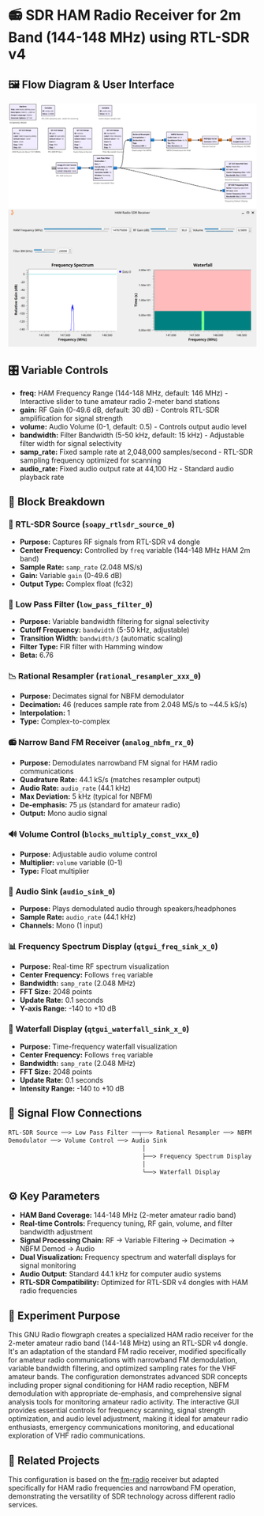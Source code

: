 # 📻 SDR HAM Radio Receiver for 2m Band (144-148 MHz) using RTL-SDR v4

## 🖼️ Flow Diagram & User Interface
![GNU Radio Flow](ham-radio-flow.png)
![Radio User Interface](ham-radio-ux.png)

## 🎛️ Variable Controls
- **freq:** HAM Frequency Range (144-148 MHz, default: 146 MHz) - Interactive slider to tune amateur radio 2-meter band stations
- **gain:** RF Gain (0-49.6 dB, default: 30 dB) - Controls RTL-SDR amplification for signal strength
- **volume:** Audio Volume (0-1, default: 0.5) - Controls output audio level
- **bandwidth:** Filter Bandwidth (5-50 kHz, default: 15 kHz) - Adjustable filter width for signal selectivity
- **samp_rate:** Fixed sample rate at 2,048,000 samples/second - RTL-SDR sampling frequency optimized for scanning
- **audio_rate:** Fixed audio output rate at 44,100 Hz - Standard audio playback rate

## 🧩 Block Breakdown

### 📡 **RTL-SDR Source** (`soapy_rtlsdr_source_0`)
- **Purpose:** Captures RF signals from RTL-SDR v4 dongle
- **Center Frequency:** Controlled by `freq` variable (144-148 MHz HAM 2m band)
- **Sample Rate:** `samp_rate` (2.048 MS/s)
- **Gain:** Variable `gain` (0-49.6 dB)
- **Output Type:** Complex float (fc32)

### 🔽 **Low Pass Filter** (`low_pass_filter_0`)
- **Purpose:** Variable bandwidth filtering for signal selectivity
- **Cutoff Frequency:** `bandwidth` (5-50 kHz, adjustable)
- **Transition Width:** `bandwidth/3` (automatic scaling)
- **Filter Type:** FIR filter with Hamming window
- **Beta:** 6.76

### 📉 **Rational Resampler** (`rational_resampler_xxx_0`)
- **Purpose:** Decimates signal for NBFM demodulator
- **Decimation:** 46 (reduces sample rate from 2.048 MS/s to ~44.5 kS/s)
- **Interpolation:** 1
- **Type:** Complex-to-complex

### 📻 **Narrow Band FM Receiver** (`analog_nbfm_rx_0`)
- **Purpose:** Demodulates narrowband FM signal for HAM radio communications
- **Quadrature Rate:** 44.1 kS/s (matches resampler output)
- **Audio Rate:** `audio_rate` (44.1 kHz)
- **Max Deviation:** 5 kHz (typical for NBFM)
- **De-emphasis:** 75 μs (standard for amateur radio)
- **Output:** Mono audio signal

### 🔊 **Volume Control** (`blocks_multiply_const_vxx_0`)
- **Purpose:** Adjustable audio volume control
- **Multiplier:** `volume` variable (0-1)
- **Type:** Float multiplier

### 🎵 **Audio Sink** (`audio_sink_0`)
- **Purpose:** Plays demodulated audio through speakers/headphones
- **Sample Rate:** `audio_rate` (44.1 kHz)
- **Channels:** Mono (1 input)

### 📊 **Frequency Spectrum Display** (`qtgui_freq_sink_x_0`)
- **Purpose:** Real-time RF spectrum visualization
- **Center Frequency:** Follows `freq` variable
- **Bandwidth:** `samp_rate` (2.048 MHz)
- **FFT Size:** 2048 points
- **Update Rate:** 0.1 seconds
- **Y-axis Range:** -140 to +10 dB

### 🌊 **Waterfall Display** (`qtgui_waterfall_sink_x_0`)
- **Purpose:** Time-frequency waterfall visualization
- **Center Frequency:** Follows `freq` variable
- **Bandwidth:** `samp_rate` (2.048 MHz)
- **FFT Size:** 2048 points
- **Update Rate:** 0.1 seconds
- **Intensity Range:** -140 to +10 dB

## 🔗 Signal Flow Connections
```
RTL-SDR Source ──> Low Pass Filter ──┬──> Rational Resampler ──> NBFM Demodulator ──> Volume Control ──> Audio Sink
                                      │
                                      ├──> Frequency Spectrum Display
                                      │
                                      └──> Waterfall Display
```

## ⚙️ Key Parameters
- **HAM Band Coverage:** 144-148 MHz (2-meter amateur radio band)
- **Real-time Controls:** Frequency tuning, RF gain, volume, and filter bandwidth adjustment
- **Signal Processing Chain:** RF → Variable Filtering → Decimation → NBFM Demod → Audio
- **Dual Visualization:** Frequency spectrum and waterfall displays for signal monitoring
- **Audio Output:** Standard 44.1 kHz for computer audio systems
- **RTL-SDR Compatibility:** Optimized for RTL-SDR v4 dongles with HAM radio frequencies

## 🎯 Experiment Purpose
This GNU Radio flowgraph creates a specialized HAM radio receiver for the 2-meter amateur radio band (144-148 MHz) using an RTL-SDR v4 dongle. It's an adaptation of the standard FM radio receiver, modified specifically for amateur radio communications with narrowband FM demodulation, variable bandwidth filtering, and optimized sampling rates for the VHF amateur bands. The configuration demonstrates advanced SDR concepts including proper signal conditioning for HAM radio reception, NBFM demodulation with appropriate de-emphasis, and comprehensive signal analysis tools for monitoring amateur radio activity. The interactive GUI provides essential controls for frequency scanning, signal strength optimization, and audio level adjustment, making it ideal for amateur radio enthusiasts, emergency communications monitoring, and educational exploration of VHF radio communications.

## 🔗 Related Projects
This configuration is based on the [fm-radio](../fm-radio/) receiver but adapted specifically for HAM radio frequencies and narrowband FM operation, demonstrating the versatility of SDR technology across different radio services.